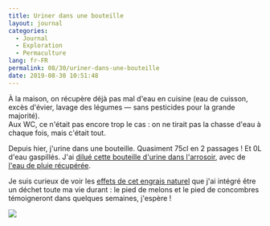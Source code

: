 ```yaml
---
title: Uriner dans une bouteille
layout: journal
categories:
  - Journal
  - Exploration
  - Permaculture
lang: fr-FR
permalink: 08/30/uriner-dans-une-bouteille
date: 2019-08-30 10:51:48
---
```


À la maison, on récupère déjà pas mal d'eau en cuisine (eau de cuisson, excès d'évier, lavage des légumes — sans pesticides pour la grande majorité).<br>
Aux WC, ce n'était pas encore trop le cas : on ne tirait pas la chasse d'eau à chaque fois, mais c'était tout.

Depuis hier, j'urine dans une bouteille. Quasiment 75cl en 2 passages ! Et 0L d'eau gaspillés. J'ai [dilué cette bouteille d'urine dans l'arrosoir](http://jardinonssolvivant.fr/et-si-nous-mettions-de-lurine-dans-larrosoir-par-christophe-gatineau/), avec de [l'eau de pluie récupérée](/2019/08/07/50-litres/).

Je suis curieux de voir les [effets de cet engrais naturel](http://www.lejardinvivant.fr/2017/10/29/urine-au-jardin/) que j'ai intégré être un déchet toute ma vie durant : le pied de melons et le pied de concombres témoigneront dans quelques semaines, j'espère !

![](/images/2019/08/bouteille-urine.jpg)